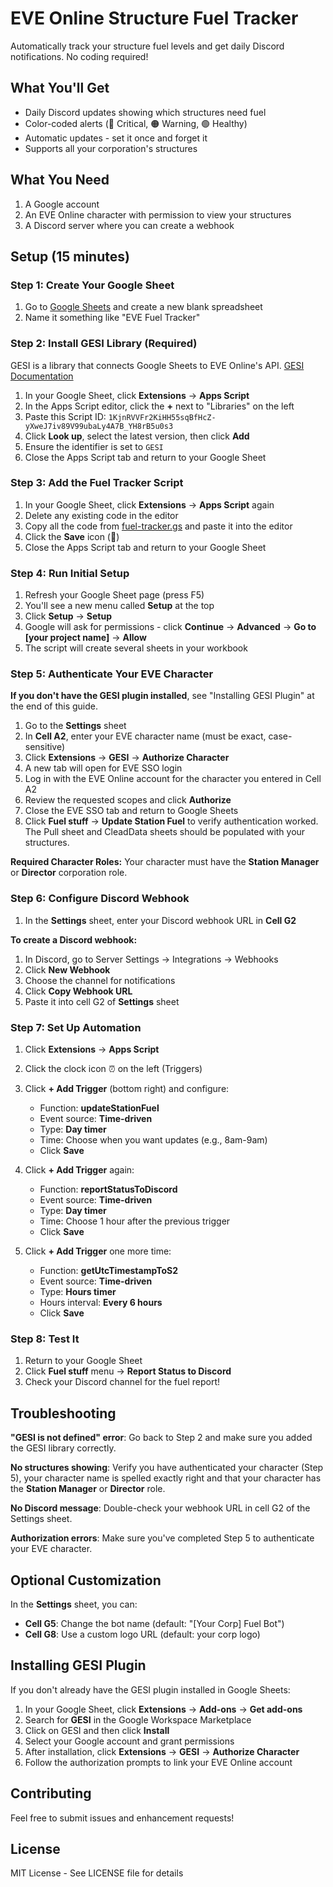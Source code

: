 # EVE Online Structure Fuel Tracker

Automatically track your structure fuel levels and get daily Discord notifications. No coding required!

## What You'll Get

- Daily Discord updates showing which structures need fuel
- Color-coded alerts (🔴 Critical, 🟠 Warning, 🟢 Healthy)
- Automatic updates - set it once and forget it
- Supports all your corporation's structures

## What You Need

1. A Google account
2. An EVE Online character with permission to view your structures
3. A Discord server where you can create a webhook

## Setup (15 minutes)

### Step 1: Create Your Google Sheet

1. Go to [Google Sheets](https://sheets.google.com) and create a new blank spreadsheet
2. Name it something like "EVE Fuel Tracker"

### Step 2: Install GESI Library (Required)

GESI is a library that connects Google Sheets to EVE Online's API. [GESI Documentation](https://github.com/Blacksmoke16/GESI)

1. In your Google Sheet, click **Extensions** → **Apps Script**
2. In the Apps Script editor, click the **+** next to "Libraries" on the left
3. Paste this Script ID: `1KjnRVVFr2KiHH55sqBfHcZ-yXweJ7iv89V99ubaLy4A7B_YH8rB5u0s3`
4. Click **Look up**, select the latest version, then click **Add**
5. Ensure the identifier is set to `GESI`
6. Close the Apps Script tab and return to your Google Sheet

### Step 3: Add the Fuel Tracker Script

1. In your Google Sheet, click **Extensions** → **Apps Script** again
2. Delete any existing code in the editor
3. Copy all the code from [fuel-tracker.gs](fuel-tracker.gs) and paste it into the editor
4. Click the **Save** icon (💾)
5. Close the Apps Script tab and return to your Google Sheet

### Step 4: Run Initial Setup

1. Refresh your Google Sheet page (press F5)
2. You'll see a new menu called **Setup** at the top
3. Click **Setup** → **Setup**
4. Google will ask for permissions - click **Continue** → **Advanced** → **Go to [your project name]** → **Allow**
5. The script will create several sheets in your workbook

### Step 5: Authenticate Your EVE Character

**If you don't have the GESI plugin installed**, see "Installing GESI Plugin" at the end of this guide.

1. Go to the **Settings** sheet
2. In **Cell A2**, enter your EVE character name (must be exact, case-sensitive)
3. Click **Extensions** → **GESI** → **Authorize Character**
4. A new tab will open for EVE SSO login
5. Log in with the EVE Online account for the character you entered in Cell A2
6. Review the requested scopes and click **Authorize**
7. Close the EVE SSO tab and return to Google Sheets
8. Click **Fuel stuff** → **Update Station Fuel** to verify authentication worked. The Pull sheet and CleadData sheets should be populated with your structures. 

**Required Character Roles:** Your character must have the **Station Manager** or **Director** corporation role.

### Step 6: Configure Discord Webhook

1. In the **Settings** sheet, enter your Discord webhook URL in **Cell G2**

**To create a Discord webhook:**
1. In Discord, go to Server Settings → Integrations → Webhooks
2. Click **New Webhook**
3. Choose the channel for notifications
4. Click **Copy Webhook URL**
5. Paste it into cell G2 of **Settings** sheet

### Step 7: Set Up Automation

1. Click **Extensions** → **Apps Script**
2. Click the clock icon ⏰ on the left (Triggers)
3. Click **+ Add Trigger** (bottom right) and configure:
   - Function: **updateStationFuel**
   - Event source: **Time-driven**
   - Type: **Day timer**
   - Time: Choose when you want updates (e.g., 8am-9am)
   - Click **Save**

4. Click **+ Add Trigger** again:
   - Function: **reportStatusToDiscord**
   - Event source: **Time-driven**
   - Type: **Day timer**
   - Time: Choose 1 hour after the previous trigger
   - Click **Save**

5. Click **+ Add Trigger** one more time:
   - Function: **getUtcTimestampToS2**
   - Event source: **Time-driven**
   - Type: **Hours timer**
   - Hours interval: **Every 6 hours**
   - Click **Save**

### Step 8: Test It

1. Return to your Google Sheet
2. Click **Fuel stuff** menu → **Report Status to Discord**
3. Check your Discord channel for the fuel report!

## Troubleshooting

**"GESI is not defined" error**: Go back to Step 2 and make sure you added the GESI library correctly.

**No structures showing**: Verify you have authenticated your character (Step 5), your character name is spelled exactly right and that your character has the **Station Manager** or **Director** role.

**No Discord message**: Double-check your webhook URL in cell G2 of the Settings sheet.

**Authorization errors**: Make sure you've completed Step 5 to authenticate your EVE character.

## Optional Customization

In the **Settings** sheet, you can:
- **Cell G5**: Change the bot name (default: "[Your Corp] Fuel Bot")
- **Cell G8**: Use a custom logo URL (default: your corp logo)

## Installing GESI Plugin

If you don't already have the GESI plugin installed in Google Sheets:

1. In your Google Sheet, click **Extensions** → **Add-ons** → **Get add-ons**
2. Search for **GESI** in the Google Workspace Marketplace
3. Click on GESI and then click **Install**
4. Select your Google account and grant permissions
5. After installation, click **Extensions** → **GESI** → **Authorize Character**
6. Follow the authorization prompts to link your EVE Online account

## Contributing

Feel free to submit issues and enhancement requests!

## License

MIT License - See LICENSE file for details
